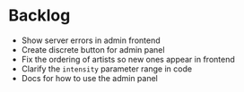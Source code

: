 # Backlog

- Show server errors in admin frontend
- Create discrete button for admin panel
- Fix the ordering of artists so new ones appear in frontend
- Clarify the `intensity` parameter range in code
- Docs for how to use the admin panel
